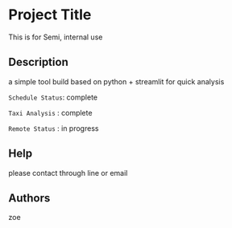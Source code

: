 # Project Title

This is for Semi, internal use

## Description

a simple tool build based on python + streamlit for quick analysis

`Schedule Status`: complete

`Taxi Analysis` : complete

`Remote Status` : in progress

## Help

please contact through line or email


## Authors

zoe

